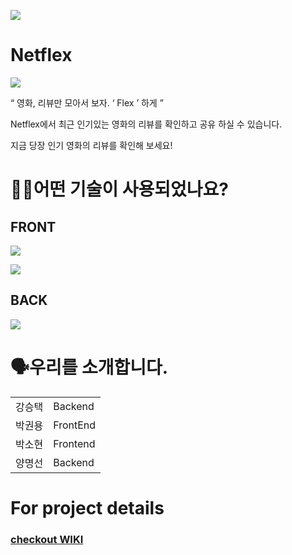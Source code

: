 ![](https://img.shields.io/badge/PROJECT-NETFLEX-red?style=for-the-badge) 
# Netflex
![](https://postfiles.pstatic.net/MjAyMDExMjBfMTIw/MDAxNjA1ODA0MDE4ODE1.Nq6E0k3ccbeCl-oOjZHEzc_DlqSwAFdINKdEghCKOPcg.-6LvwNZVu3MqTXZ_Hz1enodfL6E2ta9sWw4JKrjZDwIg.PNG.rosic2012/ico_janid2.png?type=w966)

“ 영화, 리뷰만 모아서 보자.  ‘ Flex ’  하게 ”

Netflex에서 최근 인기있는 영화의 리뷰를 확인하고 공유 하실 수 있습니다.

지금 당장 인기 영화의 리뷰를 확인해 보세요!

# 🕵🏼어떤 기술이 사용되었나요? 
## FRONT
![](https://img.shields.io/badge/FRONT-JAVASCRIPT-yellow?style=for-the-badge&logo=javascript) 

![](https://img.shields.io/badge/FRONT-REACT-blue?style=for-the-badge&logo=react) 

## BACK
![](https://img.shields.io/badge/BACK-NODE-green?style=for-the-badge&logo=node.js) 


# 🗣️우리를 소개합니다.
<table>
  <tr>
    <td style="cursor:pointer;" onClick = "location.href='http://ihouse.so.vc'">강승택</td>
    <td>Backend</td>
  </tr>
  <tr>
    <td>박권용</td>
    <td>FrontEnd</td>
  </tr>
  <tr>
    <td>박소현</td>
    <td>Frontend</td>
  </tr>
  <tr>
    <td>양명선</td>
    <td>Backend</td>
  </tr>
</table>

# For project details
### [checkout WIKI](https://github.com/codestates/netflex_client/wiki)
